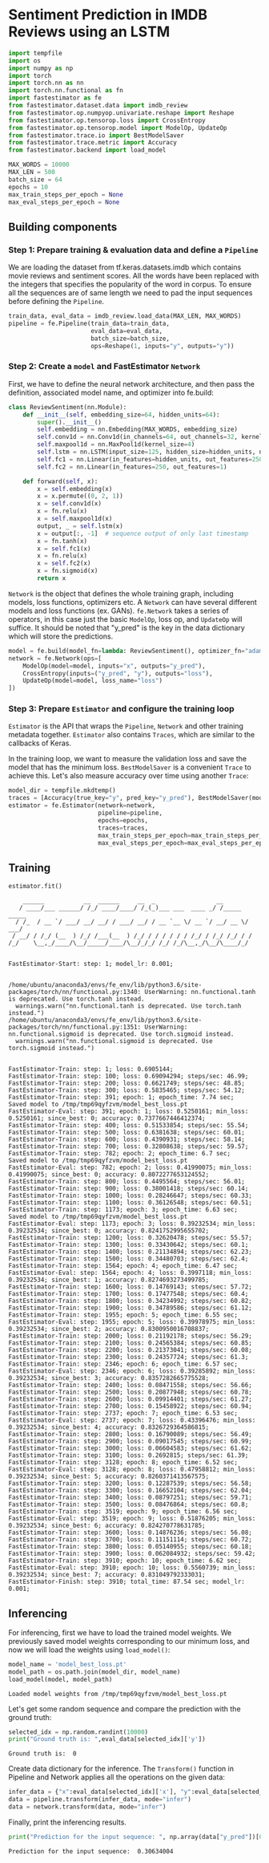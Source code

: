 # Sentiment Prediction in IMDB Reviews using an LSTM


```python
import tempfile
import os
import numpy as np
import torch
import torch.nn as nn
import torch.nn.functional as fn
import fastestimator as fe
from fastestimator.dataset.data import imdb_review
from fastestimator.op.numpyop.univariate.reshape import Reshape
from fastestimator.op.tensorop.loss import CrossEntropy
from fastestimator.op.tensorop.model import ModelOp, UpdateOp
from fastestimator.trace.io import BestModelSaver
from fastestimator.trace.metric import Accuracy
from fastestimator.backend import load_model
```


```python
MAX_WORDS = 10000
MAX_LEN = 500
batch_size = 64
epochs = 10
max_train_steps_per_epoch = None
max_eval_steps_per_epoch = None
```

<h2>Building components</h2>

### Step 1: Prepare training & evaluation data and define a `Pipeline`

We are loading the dataset from tf.keras.datasets.imdb which contains movie reviews and sentiment scores. All the words have been replaced with the integers that specifies the popularity of the word in corpus. To ensure all the sequences are of same length we need to pad the input sequences before defining the `Pipeline`.


```python
train_data, eval_data = imdb_review.load_data(MAX_LEN, MAX_WORDS)
pipeline = fe.Pipeline(train_data=train_data,
                       eval_data=eval_data,
                       batch_size=batch_size,
                       ops=Reshape(1, inputs="y", outputs="y"))
```

### Step 2: Create a `model` and FastEstimator `Network`

First, we have to define the neural network architecture, and then pass the definition, associated model name, and optimizer into fe.build:


```python
class ReviewSentiment(nn.Module):
    def __init__(self, embedding_size=64, hidden_units=64):
        super().__init__()
        self.embedding = nn.Embedding(MAX_WORDS, embedding_size)
        self.conv1d = nn.Conv1d(in_channels=64, out_channels=32, kernel_size=3, padding=1)
        self.maxpool1d = nn.MaxPool1d(kernel_size=4)
        self.lstm = nn.LSTM(input_size=125, hidden_size=hidden_units, num_layers=1)
        self.fc1 = nn.Linear(in_features=hidden_units, out_features=250)
        self.fc2 = nn.Linear(in_features=250, out_features=1)

    def forward(self, x):
        x = self.embedding(x)
        x = x.permute((0, 2, 1))
        x = self.conv1d(x)
        x = fn.relu(x)
        x = self.maxpool1d(x)
        output, _ = self.lstm(x)
        x = output[:, -1]  # sequence output of only last timestamp
        x = fn.tanh(x)
        x = self.fc1(x)
        x = fn.relu(x)
        x = self.fc2(x)
        x = fn.sigmoid(x)
        return x
```

`Network` is the object that defines the whole training graph, including models, loss functions, optimizers etc. A `Network` can have several different models and loss functions (ex. GANs). `fe.Network` takes a series of operators, in this case just the basic `ModelOp`, loss op, and `UpdateOp` will suffice. It should be noted that "y_pred" is the key in the data dictionary which will store the predictions.


```python
model = fe.build(model_fn=lambda: ReviewSentiment(), optimizer_fn="adam")
network = fe.Network(ops=[
    ModelOp(model=model, inputs="x", outputs="y_pred"),
    CrossEntropy(inputs=("y_pred", "y"), outputs="loss"),
    UpdateOp(model=model, loss_name="loss")
])
```

### Step 3: Prepare `Estimator` and configure the training loop

`Estimator` is the API that wraps the `Pipeline`, `Network` and other training metadata together. `Estimator` also contains `Traces`, which are similar to the callbacks of Keras.

In the training loop, we want to measure the validation loss and save the model that has the minimum loss. `BestModelSaver` is a convenient `Trace` to achieve this. Let's also measure accuracy over time using another `Trace`:


```python
model_dir = tempfile.mkdtemp()
traces = [Accuracy(true_key="y", pred_key="y_pred"), BestModelSaver(model=model, save_dir=model_dir)]
estimator = fe.Estimator(network=network,
                         pipeline=pipeline,
                         epochs=epochs,
                         traces=traces,
                         max_train_steps_per_epoch=max_train_steps_per_epoch,
                         max_eval_steps_per_epoch=max_eval_steps_per_epoch)
```

<h2>Training</h2>


```python
estimator.fit()
```

        ______           __  ______     __  _                 __            
       / ____/___ ______/ /_/ ____/____/ /_(_)___ ___  ____ _/ /_____  _____
      / /_  / __ `/ ___/ __/ __/ / ___/ __/ / __ `__ \/ __ `/ __/ __ \/ ___/
     / __/ / /_/ (__  ) /_/ /___(__  ) /_/ / / / / / / /_/ / /_/ /_/ / /    
    /_/    \__,_/____/\__/_____/____/\__/_/_/ /_/ /_/\__,_/\__/\____/_/     
                                                                            
    
    FastEstimator-Start: step: 1; model_lr: 0.001; 


    /home/ubuntu/anaconda3/envs/fe_env/lib/python3.6/site-packages/torch/nn/functional.py:1340: UserWarning: nn.functional.tanh is deprecated. Use torch.tanh instead.
      warnings.warn("nn.functional.tanh is deprecated. Use torch.tanh instead.")
    /home/ubuntu/anaconda3/envs/fe_env/lib/python3.6/site-packages/torch/nn/functional.py:1351: UserWarning: nn.functional.sigmoid is deprecated. Use torch.sigmoid instead.
      warnings.warn("nn.functional.sigmoid is deprecated. Use torch.sigmoid instead.")


    FastEstimator-Train: step: 1; loss: 0.6905144; 
    FastEstimator-Train: step: 100; loss: 0.69094294; steps/sec: 46.99; 
    FastEstimator-Train: step: 200; loss: 0.6621749; steps/sec: 48.85; 
    FastEstimator-Train: step: 300; loss: 0.5835465; steps/sec: 54.12; 
    FastEstimator-Train: step: 391; epoch: 1; epoch_time: 7.74 sec; 
    Saved model to /tmp/tmp69qyfzvm/model_best_loss.pt
    FastEstimator-Eval: step: 391; epoch: 1; loss: 0.5250161; min_loss: 0.5250161; since_best: 0; accuracy: 0.7377667446412374; 
    FastEstimator-Train: step: 400; loss: 0.51533854; steps/sec: 55.54; 
    FastEstimator-Train: step: 500; loss: 0.6381638; steps/sec: 60.01; 
    FastEstimator-Train: step: 600; loss: 0.4390931; steps/sec: 58.14; 
    FastEstimator-Train: step: 700; loss: 0.32808638; steps/sec: 59.57; 
    FastEstimator-Train: step: 782; epoch: 2; epoch_time: 6.7 sec; 
    Saved model to /tmp/tmp69qyfzvm/model_best_loss.pt
    FastEstimator-Eval: step: 782; epoch: 2; loss: 0.41990075; min_loss: 0.41990075; since_best: 0; accuracy: 0.8072277653124552; 
    FastEstimator-Train: step: 800; loss: 0.4495564; steps/sec: 56.01; 
    FastEstimator-Train: step: 900; loss: 0.38001418; steps/sec: 60.14; 
    FastEstimator-Train: step: 1000; loss: 0.28246647; steps/sec: 60.33; 
    FastEstimator-Train: step: 1100; loss: 0.36126548; steps/sec: 60.51; 
    FastEstimator-Train: step: 1173; epoch: 3; epoch_time: 6.63 sec; 
    Saved model to /tmp/tmp69qyfzvm/model_best_loss.pt
    FastEstimator-Eval: step: 1173; epoch: 3; loss: 0.39232534; min_loss: 0.39232534; since_best: 0; accuracy: 0.8241752995655702; 
    FastEstimator-Train: step: 1200; loss: 0.32620478; steps/sec: 55.57; 
    FastEstimator-Train: step: 1300; loss: 0.33430642; steps/sec: 60.1; 
    FastEstimator-Train: step: 1400; loss: 0.21134894; steps/sec: 62.23; 
    FastEstimator-Train: step: 1500; loss: 0.34480703; steps/sec: 62.4; 
    FastEstimator-Train: step: 1564; epoch: 4; epoch_time: 6.47 sec; 
    FastEstimator-Eval: step: 1564; epoch: 4; loss: 0.3997118; min_loss: 0.39232534; since_best: 1; accuracy: 0.8274693273499785; 
    FastEstimator-Train: step: 1600; loss: 0.14769143; steps/sec: 57.72; 
    FastEstimator-Train: step: 1700; loss: 0.17477548; steps/sec: 60.4; 
    FastEstimator-Train: step: 1800; loss: 0.34234992; steps/sec: 60.82; 
    FastEstimator-Train: step: 1900; loss: 0.34789586; steps/sec: 61.12; 
    FastEstimator-Train: step: 1955; epoch: 5; epoch_time: 6.55 sec; 
    FastEstimator-Eval: step: 1955; epoch: 5; loss: 0.39978975; min_loss: 0.39232534; since_best: 2; accuracy: 0.8300950016708837; 
    FastEstimator-Train: step: 2000; loss: 0.21192178; steps/sec: 56.29; 
    FastEstimator-Train: step: 2100; loss: 0.24565384; steps/sec: 60.85; 
    FastEstimator-Train: step: 2200; loss: 0.21373041; steps/sec: 60.08; 
    FastEstimator-Train: step: 2300; loss: 0.24357724; steps/sec: 61.3; 
    FastEstimator-Train: step: 2346; epoch: 6; epoch_time: 6.57 sec; 
    FastEstimator-Eval: step: 2346; epoch: 6; loss: 0.39285892; min_loss: 0.39232534; since_best: 3; accuracy: 0.8357282665775528; 
    FastEstimator-Train: step: 2400; loss: 0.08471558; steps/sec: 56.66; 
    FastEstimator-Train: step: 2500; loss: 0.20877948; steps/sec: 60.78; 
    FastEstimator-Train: step: 2600; loss: 0.09914401; steps/sec: 61.27; 
    FastEstimator-Train: step: 2700; loss: 0.15458922; steps/sec: 60.94; 
    FastEstimator-Train: step: 2737; epoch: 7; epoch_time: 6.53 sec; 
    FastEstimator-Eval: step: 2737; epoch: 7; loss: 0.43396476; min_loss: 0.39232534; since_best: 4; accuracy: 0.8326729364586815; 
    FastEstimator-Train: step: 2800; loss: 0.16790089; steps/sec: 56.49; 
    FastEstimator-Train: step: 2900; loss: 0.09017545; steps/sec: 60.99; 
    FastEstimator-Train: step: 3000; loss: 0.06604583; steps/sec: 61.62; 
    FastEstimator-Train: step: 3100; loss: 0.2692815; steps/sec: 61.39; 
    FastEstimator-Train: step: 3128; epoch: 8; epoch_time: 6.52 sec; 
    FastEstimator-Eval: step: 3128; epoch: 8; loss: 0.47958812; min_loss: 0.39232534; since_best: 5; accuracy: 0.8260371413567575; 
    FastEstimator-Train: step: 3200; loss: 0.12287539; steps/sec: 56.58; 
    FastEstimator-Train: step: 3300; loss: 0.16652104; steps/sec: 62.04; 
    FastEstimator-Train: step: 3400; loss: 0.08797251; steps/sec: 59.71; 
    FastEstimator-Train: step: 3500; loss: 0.08476864; steps/sec: 60.8; 
    FastEstimator-Train: step: 3519; epoch: 9; epoch_time: 6.56 sec; 
    FastEstimator-Eval: step: 3519; epoch: 9; loss: 0.51876205; min_loss: 0.39232534; since_best: 6; accuracy: 0.824270778631785; 
    FastEstimator-Train: step: 3600; loss: 0.14876236; steps/sec: 56.08; 
    FastEstimator-Train: step: 3700; loss: 0.11151114; steps/sec: 60.72; 
    FastEstimator-Train: step: 3800; loss: 0.05140955; steps/sec: 60.18; 
    FastEstimator-Train: step: 3900; loss: 0.062084932; steps/sec: 59.42; 
    FastEstimator-Train: step: 3910; epoch: 10; epoch_time: 6.62 sec; 
    FastEstimator-Eval: step: 3910; epoch: 10; loss: 0.5560739; min_loss: 0.39232534; since_best: 7; accuracy: 0.831049792333031; 
    FastEstimator-Finish: step: 3910; total_time: 87.54 sec; model_lr: 0.001; 


<h2>Inferencing</h2>

For inferencing, first we have to load the trained model weights. We previously saved model weights corresponding to our minimum loss, and now we will load the weights using `load_model()`:


```python
model_name = 'model_best_loss.pt'
model_path = os.path.join(model_dir, model_name)
load_model(model, model_path)
```

    Loaded model weights from /tmp/tmp69qyfzvm/model_best_loss.pt


Let's get some random sequence and compare the prediction with the ground truth:


```python
selected_idx = np.random.randint(10000)
print("Ground truth is: ",eval_data[selected_idx]['y'])
```

    Ground truth is:  0


Create data dictionary for the inference. The `Transform()` function in Pipeline and Network applies all the operations on the given data:


```python
infer_data = {"x":eval_data[selected_idx]['x'], "y":eval_data[selected_idx]['y']}
data = pipeline.transform(infer_data, mode="infer")
data = network.transform(data, mode="infer")
```

Finally, print the inferencing results.


```python
print("Prediction for the input sequence: ", np.array(data["y_pred"])[0][0])
```

    Prediction for the input sequence:  0.30634004

